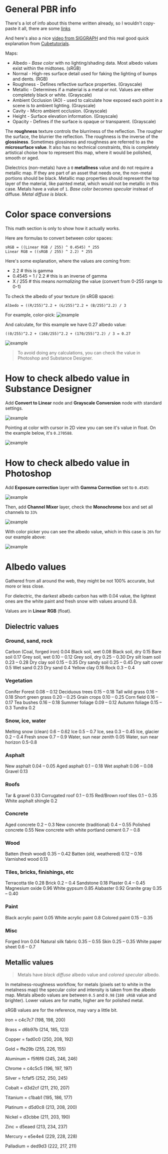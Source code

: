 # General PBR info

There's a lot of info about this theme written already, so I wouldn't copy-paste it all, there are some [links](http://wiki.polycount.com/wiki/PBR)

And here's also a nice [video from SIGGRAPH](https://www.youtube.com/watch?v=j-A0mwsJRmk) and this real good quick explanation from [Cubetutorials](https://www.youtube.com/watch?v=GVNnfZG4riw).

Maps:

* Albedo - _Base color_ with no lighting/shading data. Most albedo values exist within the midtones. (sRGB)
* Normal - High-res surface detail used for faking the lighting of bumps and dents. (RGB)
* Roughness - Defines reflective surface properties. (Grayscale)
* Metallic - Determines if a material is a metal or not. Values are either completely black or white. (Grayscale)
* Ambient Occlusion (AO) - used to calculate how exposed each point in a scene is to ambient lighting. (Grayscale)
* Cavity - Micro ambient occlusion. (Grayscale)
* Height - Surface elevation information. (Grayscale)
* Opacity - Defines if the surface is opaque or transparent. (Grayscale)

The __roughness__ texture controls the blurriness of the reflection. The rougher the surface, the blurrier the reflection. The roughness is the inverse of the __glossiness__. Sometimes glossiness and roughness are referred to as the __microsurface value__. It also has no technical constraints, this is completely artistical choise how to represent this map, where it would be polished, smooth or aged.

Dielectrics (non-metals) have a `0` __metallness__ value and do not require a metallic map. If they are part of an asset that needs one, the non-metal portions should be black. Metallic map properties should represent the top layer of the material, like painted metal, which would not be metallic in this case. Metals have a value of `1`. _Base color becomes specular_ instead of diffuse. _Metal diffuse is black_.



# Color space conversions

This math section is only to show how it actually works. 

Here are formulas to convert between color spaces:
```
sRGB = ((Linear RGB / 255) ^ 0.4545) * 255
Linear RGB = ((sRGB / 255) ^ 2.2) * 255
```
Here's some explanation, where the values are coming from:
* 2.2 # this is gamma
* 0.4545 = 1 / 2.2 # this is an inverse of gamma
* X / 255 # this means _normalizing_ the value (convert from 0-255 range to 0-1)

To check the albedo of your texture (in sRGB space):
```
Albedo = ((R/255)^2.2 + (G/255)^2.2 + (B/255)^2.2) / 3
```

For example, color-pick:
![example](https://github.com/shinsoj/techart/blob/master/albedo_chart/img/01.jpg)

And calculate, for this example we have 0.27 albedo value:
```
((0/255)^2.2 + (168/255)^2.2 + (170/255)^2.2) / 3 = 0.27
```
![example](https://github.com/shinsoj/techart/blob/master/albedo_chart/img/02.jpg)

> To avoid doing any calculations, you can check the value in Photoshop and Substance Designer.



# How to check albedo value in Substance Designer

Add __Convert to Linear__ node and __Grayscale Conversion__ node with standard settings.

![example](https://github.com/shinsoj/techart/blob/master/albedo_chart/img/03.jpg)

Pointing at color with cursor in 2D view you can see it's value in float. On the example below, it's `0.270588`.

![example](https://github.com/shinsoj/techart/blob/master/albedo_chart/img/04.jpg)


# How to check albedo value in Photoshop

Add __Exposure correction__ layer with __Gamma Correction__ set to `0.4545`:

![example](https://github.com/shinsoj/techart/blob/master/albedo_chart/img/05.jpg)

Then, add __Channel Mixer__ layer, check the __Monochrome__ box and set all channels to `33%`

![example](https://github.com/shinsoj/techart/blob/master/albedo_chart/img/06.jpg)

With color picker you can see the albedo value, which in this case is `26%` for our example above:

![example](https://github.com/shinsoj/techart/blob/master/albedo_chart/img/07.jpg)


# Albedo values

Gathered from all around the web, they might be not 100% accurate, but more or less close.

For dielectric, the darkest albedo carbon has with 0.04 value, the lightest ones are the white paint and fresh snow with values around 0.8.

Values are in __Linear RGB__ (float).

## Dielectric values

### Ground, sand, rock
Carbon (Coal, forged iron) 0.04 
Black soil, wet 0.08 
Black soil, dry 0.15 
Bare soil 0.17 
Grey soil, wet 0.10 – 0.12 
Grey soil, dry 0.25 – 0.30 
Dry silt loam soil 0.23 – 0.28 
Dry clay soil 0.15 – 0.35 
Dry sandy soil 0.25 – 0.45 
Dry salt cover 0.5 
Wet sand 0.23 
Dry sand 0.4 
Yellow clay 0.16 
Rock 0.3 – 0.4

### Vegetation
Conifer Forest 0.08 – 0.12 
Deciduous trees 0.15 – 0.18 
Tall wild grass 0.16 – 0.18
Short green grass 0.20 – 0.25 
Grain crops 0.10 – 0.25 
Corn field 0.16 – 0.17 
Tea bushes 0.16 – 0.18 
Summer foliage 0.09 – 0.12 
Autumn foliage 0.15 – 0.3 
Tundra 0.2

### Snow, ice, water
Melting snow (clean) 0.6 – 0.62 
Ice 0.5 – 0.7 
Ice, sea 0.3 – 0.45 
Ice, glacier 0.2 – 0.4 
Fresh snow 0.7 – 0.9 
Water, sun near zenith 0.05
Water, sun near horizon 0.5-0.8

### Asphalt
New asphalt 0.04 – 0.05 
Aged asphalt 0.1 – 0.18 
Wet asphalt 0.06 – 0.08 
Gravel 0.13

### Roofs
Tar & gravel 0.33 
Corrugated roof 0.1 – 0.15 
Red/Brown roof tiles 0.1 – 0.35 
White asphalt shingle 0.2

### Concrete
Aged concrete 0.2 – 0.3 
New concrete (traditional) 0.4 – 0.55 
Polished concrete 0.55 
New concrete with white portland cement 0.7 – 0.8

### Wood
Batten (fresh wood) 0.35 – 0.42 
Batten (old, weathered) 0.12 – 0.16 
Varnished wood 0.13

### Tiles, bricks, finishings, etc
Terracotta tile 0.28 
Brick 0.2 – 0.4
Sandstone 0.18 
Plaster 0.4 – 0.45 
Magnesium oxide 0.96 
White gypsum 0.85 
Alabaster 0.92 
Granite gray 0.35 – 0.40

### Paint
Black acrylic paint 0.05 
White acrylic paint 0.8 
Colored paint 0.15 – 0.35

### Misc
Forged Iron 0.04
Natural silk fabric 0.35 – 0.55 
Skin 0.25 – 0.35 
White paper sheet 0.6 – 0.7


## Metallic values

> Metals have _black diffuse_ albedo value and _colored specular_ albedo. 

In metalness-roughness workflow, for metals (pixels set to white in the metalness map) the specular color and intensity is taken from the albedo map. Metals albedo values are between `0.5` and `0.98` (`180 sRGB` value and brighter). Lower values are for matte, higher are for polished metal.

sRGB values are for the reference, may vary a little bit.

Iron  = c4c7c7 (198, 198, 200)

Brass = d6b97b (214, 185, 123)

Copper = fad0c0 (250, 208, 192)

Gold = ffe29b (255, 226, 155)

Aluminum = f5f6f6 (245, 246, 246)

Chrome = c4c5c5 (196, 197, 197)

Silver = fcfaf5 (252, 250, 245)

Cobalt = d3d2cf (211, 210, 207)

Titanium = c1bab1 (195, 186, 177)

Platinum = d5d0c8 (213, 208, 200)

Nickel = d3cbbe (211, 203, 190)

Zinc = d5eaed (213, 234, 237)

Mercury = e5e4e4 (229, 228, 228)

Palladium = ded9d3 (222, 217, 211)
